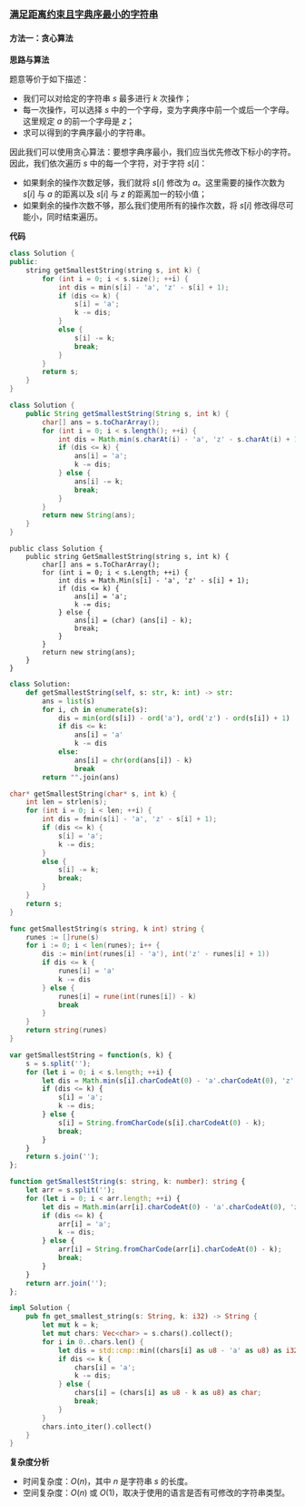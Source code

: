 ### [满足距离约束且字典序最小的字符串](https://leetcode.cn/problems/lexicographically-smallest-string-after-operations-with-constraint/solutions/2854183/man-zu-ju-chi-yue-shu-qie-zi-dian-xu-zui-8duu/)

#### 方法一：贪心算法

**思路与算法**

题意等价于如下描述：

- 我们可以对给定的字符串 $s$ 最多进行 $k$ 次操作；
- 每一次操作，可以选择 $s$ 中的一个字母，变为字典序中前一个或后一个字母。这里规定 $a$ 的前一个字母是 $z$；
- 求可以得到的字典序最小的字符串。

因此我们可以使用贪心算法：要想字典序最小，我们应当优先修改下标小的字符。因此，我们依次遍历 $s$ 中的每一个字符，对于字符 $s[i]$：

- 如果剩余的操作次数足够，我们就将 $s[i]$ 修改为 $a$。这里需要的操作次数为 $s[i]$ 与 $a$ 的距离以及 $s[i]$ 与 $z$ 的距离加一的较小值；
- 如果剩余的操作次数不够，那么我们使用所有的操作次数，将 $s[i]$ 修改得尽可能小，同时结束遍历。

**代码**

```C++
class Solution {
public:
    string getSmallestString(string s, int k) {
        for (int i = 0; i < s.size(); ++i) {
            int dis = min(s[i] - 'a', 'z' - s[i] + 1);
            if (dis <= k) {
                s[i] = 'a';
                k -= dis;
            }
            else {
                s[i] -= k;
                break;
            }
        }
        return s;
    }
}
```

```Java
class Solution {
    public String getSmallestString(String s, int k) {
        char[] ans = s.toCharArray();
        for (int i = 0; i < s.length(); ++i) {
            int dis = Math.min(s.charAt(i) - 'a', 'z' - s.charAt(i) + 1);
            if (dis <= k) {
                ans[i] = 'a';
                k -= dis;
            } else {
                ans[i] -= k;
                break;
            }
        }
        return new String(ans);
    }
}
```

```CSharp
public class Solution {
    public string GetSmallestString(string s, int k) {
        char[] ans = s.ToCharArray();
        for (int i = 0; i < s.Length; ++i) {
            int dis = Math.Min(s[i] - 'a', 'z' - s[i] + 1);
            if (dis <= k) {
                ans[i] = 'a';
                k -= dis;
            } else {
                ans[i] = (char) (ans[i] - k);
                break;
            }
        }
        return new string(ans);
    }
}
```

```Python
class Solution:
    def getSmallestString(self, s: str, k: int) -> str:
        ans = list(s)
        for i, ch in enumerate(s):
            dis = min(ord(s[i]) - ord('a'), ord('z') - ord(s[i]) + 1)
            if dis <= k:
                ans[i] = 'a'
                k -= dis
            else:
                ans[i] = chr(ord(ans[i]) - k)
                break
        return "".join(ans)
```

```C
char* getSmallestString(char* s, int k) {
    int len = strlen(s);
    for (int i = 0; i < len; ++i) {
        int dis = fmin(s[i] - 'a', 'z' - s[i] + 1);
        if (dis <= k) {
            s[i] = 'a';
            k -= dis;
        }
        else {
            s[i] -= k;
            break;
        }
    }
    return s;
}
```

```Go
func getSmallestString(s string, k int) string {
    runes := []rune(s)
    for i := 0; i < len(runes); i++ {
        dis := min(int(runes[i] - 'a'), int('z' - runes[i] + 1))
        if dis <= k {
            runes[i] = 'a'
            k -= dis
        } else {
            runes[i] = rune(int(runes[i]) - k)
            break
        }
    }
    return string(runes)
}
```

```JavaScript
var getSmallestString = function(s, k) {
    s = s.split('');
    for (let i = 0; i < s.length; ++i) {
        let dis = Math.min(s[i].charCodeAt(0) - 'a'.charCodeAt(0), 'z'.charCodeAt(0) - s[i].charCodeAt(0) + 1);
        if (dis <= k) {
            s[i] = 'a';
            k -= dis;
        } else {
            s[i] = String.fromCharCode(s[i].charCodeAt(0) - k);
            break;
        }
    }
    return s.join('');
};
```

```TypeScript
function getSmallestString(s: string, k: number): string {
    let arr = s.split('');
    for (let i = 0; i < arr.length; ++i) {
        let dis = Math.min(arr[i].charCodeAt(0) - 'a'.charCodeAt(0), 'z'.charCodeAt(0) - arr[i].charCodeAt(0) + 1);
        if (dis <= k) {
            arr[i] = 'a';
            k -= dis;
        } else {
            arr[i] = String.fromCharCode(arr[i].charCodeAt(0) - k);
            break;
        }
    }
    return arr.join('');
};
```

```Rust
impl Solution {
    pub fn get_smallest_string(s: String, k: i32) -> String {
        let mut k = k;
        let mut chars: Vec<char> = s.chars().collect();
        for i in 0..chars.len() {
            let dis = std::cmp::min((chars[i] as u8 - 'a' as u8) as i32, ('z' as u8 - chars[i] as u8 + 1) as i32);
            if dis <= k {
                chars[i] = 'a';
                k -= dis;
            } else {
                chars[i] = (chars[i] as u8 - k as u8) as char;
                break;
            }
        }
        chars.into_iter().collect()
    }
}
```

**复杂度分析**

- 时间复杂度：$O(n)$，其中 $n$ 是字符串 $s$ 的长度。
- 空间复杂度：$O(n)$ 或 $O(1)$，取决于使用的语言是否有可修改的字符串类型。
